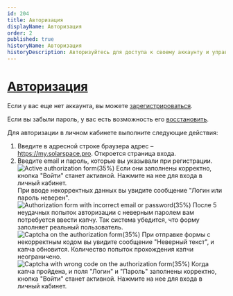 ```yaml
---
id: 204
title: Авторизация
displayName: Авторизация
order: 2
published: true
historyName: Авторизация
historyDescription: Авторизуйтесь для доступа к своему аккаунту и управления подключенными сервисами
---
```


# [Авторизация](authorization)

Если у вас еще нет аккаунта, вы можете [зарегистрироваться]([242]).

Если вы забыли пароль, у вас есть возможность его [восстановить]([208]).

Для авторизации в личном кабинете выполните следующие действия:

1.  Введите в адресной строке браузера адрес – https://my.solarspace.pro. Откроется страница входа. </br>
2. Введите email и пароль, которые вы указывали при регистрации.
![Active authorization form(35%)](https://img.solarspace.pro/docs/auth-active-form.jpg "Активная форма авторизации")
Если они заполнены корректно, кнопка "Войти" станет активной. Нажмите на нее для входа в личный кабинет. </br>
При вводе некорректных данных вы увидите сообщение "Логин или пароль неверен".
![Authorization form with incorrect email or password(35%)](https://img.solarspace.pro/docs/auth-incorrect-email-or-password.jpg "Авторизация с некорректным емайлом или паролем")
После 5 неудачных попыток авторизации с неверным паролем вам потребуется ввести капчу. Так система убедится, что форму заполняет реальный пользователь.
![Captcha on the authorization form(35%)](https://img.solarspace.pro/docs/auth-captcha.jpg "Капча на форме авторизации")
При отправке формы с некорректным кодом вы увидите сообщение "Неверный текст", и капча обновится. Количество попыток прохождения капчи неограничено.
![Captcha with wrong code on the authorization form(35%)](https://img.solarspace.pro/docs/auth-wrong-captcha.jpg "Неверный код для капчи на форме авторизации")
Когда капча пройдена, и поля "Логин" и "Пароль" заполнены корректно, кнопка "Войти" станет активной. Нажмите на нее для входа в личный кабинет.